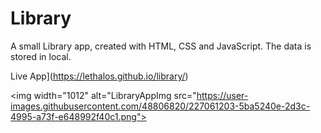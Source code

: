 # Library

A small Library app, created with HTML, CSS and JavaScript. The data is stored in local.

Live App](https://lethalos.github.io/library/)

<img width="1012" alt="LibraryAppImg src="https://user-images.githubusercontent.com/48806820/227061203-5ba5240e-2d3c-4995-a73f-e648992f40c1.png">